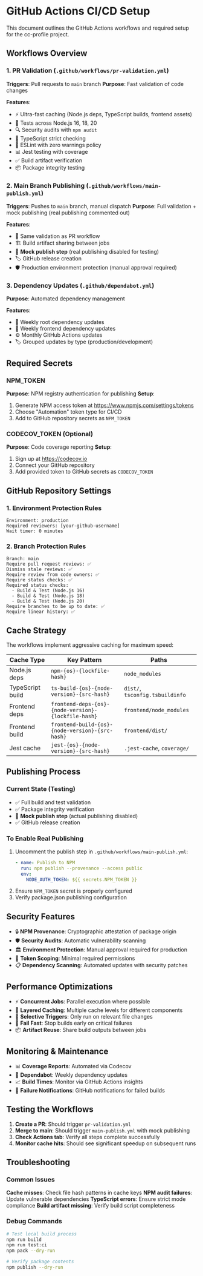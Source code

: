 # GitHub Actions CI/CD Setup

This document outlines the GitHub Actions workflows and required setup for the cc-profile project.

## Workflows Overview

### 1. PR Validation (`.github/workflows/pr-validation.yml`)

**Triggers**: Pull requests to `main` branch
**Purpose**: Fast validation of code changes

**Features**:

- ⚡ Ultra-fast caching (Node.js deps, TypeScript builds, frontend assets)
- 🧪 Tests across Node.js 16, 18, 20
- 🔍 Security audits with `npm audit`
- 📝 TypeScript strict checking
- 🧹 ESLint with zero warnings policy
- 📊 Jest testing with coverage
- ✅ Build artifact verification
- 📦 Package integrity testing

### 2. Main Branch Publishing (`.github/workflows/main-publish.yml`)

**Triggers**: Pushes to `main` branch, manual dispatch
**Purpose**: Full validation + mock publishing (real publishing commented out)

**Features**:

- 🔄 Same validation as PR workflow
- 🏗️ Build artifact sharing between jobs
- 🚧 **Mock publish step** (real publishing disabled for testing)
- 🏷️ GitHub release creation
- 🛡️ Production environment protection (manual approval required)

### 3. Dependency Updates (`.github/dependabot.yml`)

**Purpose**: Automated dependency management

**Features**:

- 📅 Weekly root dependency updates
- 🎨 Weekly frontend dependency updates
- ⚙️ Monthly GitHub Actions updates
- 🏷️ Grouped updates by type (production/development)

## Required Secrets

### NPM_TOKEN

**Purpose**: NPM registry authentication for publishing
**Setup**:

1. Generate NPM access token at https://www.npmjs.com/settings/tokens
2. Choose "Automation" token type for CI/CD
3. Add to GitHub repository secrets as `NPM_TOKEN`

### CODECOV_TOKEN (Optional)

**Purpose**: Code coverage reporting
**Setup**:

1. Sign up at https://codecov.io
2. Connect your GitHub repository
3. Add provided token to GitHub secrets as `CODECOV_TOKEN`

## GitHub Repository Settings

### 1. Environment Protection Rules

```
Environment: production
Required reviewers: [your-github-username]
Wait timer: 0 minutes
```

### 2. Branch Protection Rules

```
Branch: main
Require pull request reviews: ✅
Dismiss stale reviews: ✅
Require review from code owners: ✅
Require status checks: ✅
Required status checks:
  - Build & Test (Node.js 16)
  - Build & Test (Node.js 18)
  - Build & Test (Node.js 20)
Require branches to be up to date: ✅
Require linear history: ✅
```

## Cache Strategy

The workflows implement aggressive caching for maximum speed:

| Cache Type       | Key Pattern                                         | Paths                           |
| ---------------- | --------------------------------------------------- | ------------------------------- |
| Node.js deps     | `npm-{os}-{lockfile-hash}`                          | `node_modules`                  |
| TypeScript build | `ts-build-{os}-{node-version}-{src-hash}`           | `dist/`, `tsconfig.tsbuildinfo` |
| Frontend deps    | `frontend-deps-{os}-{node-version}-{lockfile-hash}` | `frontend/node_modules`         |
| Frontend build   | `frontend-build-{os}-{node-version}-{src-hash}`     | `frontend/dist/`                |
| Jest cache       | `jest-{os}-{node-version}-{src-hash}`               | `.jest-cache`, `coverage/`      |

## Publishing Process

### Current State (Testing)

- ✅ Full build and test validation
- ✅ Package integrity verification
- 🚧 **Mock publish step** (actual publishing disabled)
- ✅ GitHub release creation

### To Enable Real Publishing

1. Uncomment the publish step in `.github/workflows/main-publish.yml`:
   ```yaml
   - name: Publish to NPM
     run: npm publish --provenance --access public
     env:
       NODE_AUTH_TOKEN: ${{ secrets.NPM_TOKEN }}
   ```
2. Ensure `NPM_TOKEN` secret is properly configured
3. Verify package.json publishing configuration

## Security Features

- 🔒 **NPM Provenance**: Cryptographic attestation of package origin
- 🛡️ **Security Audits**: Automatic vulnerability scanning
- 🏛️ **Environment Protection**: Manual approval required for production
- 🔐 **Token Scoping**: Minimal required permissions
- 📋 **Dependency Scanning**: Automated updates with security patches

## Performance Optimizations

- ⚡ **Concurrent Jobs**: Parallel execution where possible
- 💾 **Layered Caching**: Multiple cache levels for different components
- 🎯 **Selective Triggers**: Only run on relevant file changes
- 🚀 **Fail Fast**: Stop builds early on critical failures
- 📦 **Artifact Reuse**: Share build outputs between jobs

## Monitoring & Maintenance

- 📊 **Coverage Reports**: Automated via Codecov
- 🔄 **Dependabot**: Weekly dependency updates
- 📈 **Build Times**: Monitor via GitHub Actions insights
- 🚨 **Failure Notifications**: GitHub notifications for failed builds

## Testing the Workflows

1. **Create a PR**: Should trigger `pr-validation.yml`
2. **Merge to main**: Should trigger `main-publish.yml` with mock publishing
3. **Check Actions tab**: Verify all steps complete successfully
4. **Monitor cache hits**: Should see significant speedup on subsequent runs

## Troubleshooting

### Common Issues

**Cache misses**: Check file hash patterns in cache keys
**NPM audit failures**: Update vulnerable dependencies
**TypeScript errors**: Ensure strict mode compliance
**Build artifact missing**: Verify build script completeness

### Debug Commands

```bash
# Test local build process
npm run build
npm run test:ci
npm pack --dry-run

# Verify package contents
npm publish --dry-run
```
